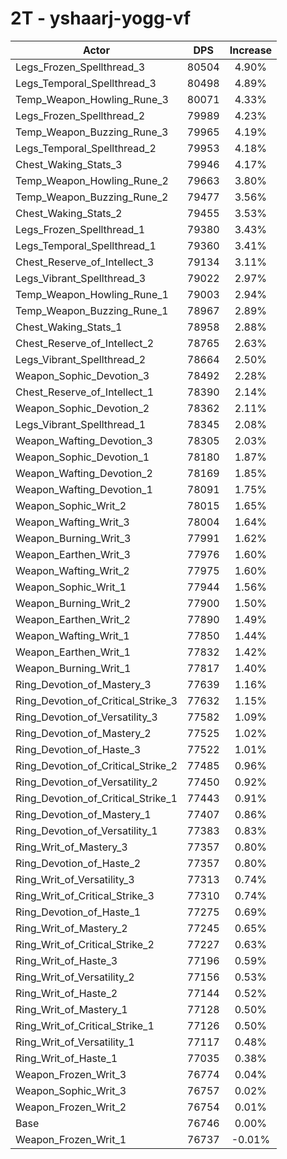 # 2T - yshaarj-yogg-vf
| Actor | DPS | Increase |
|---|:---:|:---:|
|Legs_Frozen_Spellthread_3|80504|4.90%|
|Legs_Temporal_Spellthread_3|80498|4.89%|
|Temp_Weapon_Howling_Rune_3|80071|4.33%|
|Legs_Frozen_Spellthread_2|79989|4.23%|
|Temp_Weapon_Buzzing_Rune_3|79965|4.19%|
|Legs_Temporal_Spellthread_2|79953|4.18%|
|Chest_Waking_Stats_3|79946|4.17%|
|Temp_Weapon_Howling_Rune_2|79663|3.80%|
|Temp_Weapon_Buzzing_Rune_2|79477|3.56%|
|Chest_Waking_Stats_2|79455|3.53%|
|Legs_Frozen_Spellthread_1|79380|3.43%|
|Legs_Temporal_Spellthread_1|79360|3.41%|
|Chest_Reserve_of_Intellect_3|79134|3.11%|
|Legs_Vibrant_Spellthread_3|79022|2.97%|
|Temp_Weapon_Howling_Rune_1|79003|2.94%|
|Temp_Weapon_Buzzing_Rune_1|78967|2.89%|
|Chest_Waking_Stats_1|78958|2.88%|
|Chest_Reserve_of_Intellect_2|78765|2.63%|
|Legs_Vibrant_Spellthread_2|78664|2.50%|
|Weapon_Sophic_Devotion_3|78492|2.28%|
|Chest_Reserve_of_Intellect_1|78390|2.14%|
|Weapon_Sophic_Devotion_2|78362|2.11%|
|Legs_Vibrant_Spellthread_1|78345|2.08%|
|Weapon_Wafting_Devotion_3|78305|2.03%|
|Weapon_Sophic_Devotion_1|78180|1.87%|
|Weapon_Wafting_Devotion_2|78169|1.85%|
|Weapon_Wafting_Devotion_1|78091|1.75%|
|Weapon_Sophic_Writ_2|78015|1.65%|
|Weapon_Wafting_Writ_3|78004|1.64%|
|Weapon_Burning_Writ_3|77991|1.62%|
|Weapon_Earthen_Writ_3|77976|1.60%|
|Weapon_Wafting_Writ_2|77975|1.60%|
|Weapon_Sophic_Writ_1|77944|1.56%|
|Weapon_Burning_Writ_2|77900|1.50%|
|Weapon_Earthen_Writ_2|77890|1.49%|
|Weapon_Wafting_Writ_1|77850|1.44%|
|Weapon_Earthen_Writ_1|77832|1.42%|
|Weapon_Burning_Writ_1|77817|1.40%|
|Ring_Devotion_of_Mastery_3|77639|1.16%|
|Ring_Devotion_of_Critical_Strike_3|77632|1.15%|
|Ring_Devotion_of_Versatility_3|77582|1.09%|
|Ring_Devotion_of_Mastery_2|77525|1.02%|
|Ring_Devotion_of_Haste_3|77522|1.01%|
|Ring_Devotion_of_Critical_Strike_2|77485|0.96%|
|Ring_Devotion_of_Versatility_2|77450|0.92%|
|Ring_Devotion_of_Critical_Strike_1|77443|0.91%|
|Ring_Devotion_of_Mastery_1|77407|0.86%|
|Ring_Devotion_of_Versatility_1|77383|0.83%|
|Ring_Writ_of_Mastery_3|77357|0.80%|
|Ring_Devotion_of_Haste_2|77357|0.80%|
|Ring_Writ_of_Versatility_3|77313|0.74%|
|Ring_Writ_of_Critical_Strike_3|77310|0.74%|
|Ring_Devotion_of_Haste_1|77275|0.69%|
|Ring_Writ_of_Mastery_2|77245|0.65%|
|Ring_Writ_of_Critical_Strike_2|77227|0.63%|
|Ring_Writ_of_Haste_3|77196|0.59%|
|Ring_Writ_of_Versatility_2|77156|0.53%|
|Ring_Writ_of_Haste_2|77144|0.52%|
|Ring_Writ_of_Mastery_1|77128|0.50%|
|Ring_Writ_of_Critical_Strike_1|77126|0.50%|
|Ring_Writ_of_Versatility_1|77117|0.48%|
|Ring_Writ_of_Haste_1|77035|0.38%|
|Weapon_Frozen_Writ_3|76774|0.04%|
|Weapon_Sophic_Writ_3|76757|0.02%|
|Weapon_Frozen_Writ_2|76754|0.01%|
|Base|76746|0.00%|
|Weapon_Frozen_Writ_1|76737|-0.01%|

